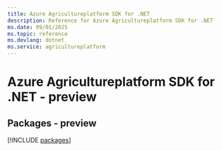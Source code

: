 ```yaml
---
title: Azure Agricultureplatform SDK for .NET
description: Reference for Azure Agricultureplatform SDK for .NET
ms.date: 09/01/2025
ms.topic: reference
ms.devlang: dotnet
ms.service: agricultureplatform
---
```

# Azure Agricultureplatform SDK for .NET - preview
## Packages - preview
[!INCLUDE [packages](agricultureplatform-index.md)]